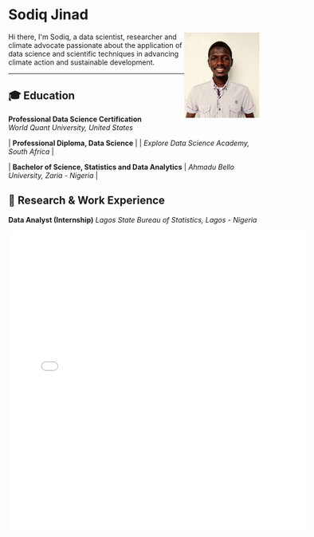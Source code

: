 # Sodiq Jinad

<img src="/img/headshot.jpg" alt="Sodiq Jinad" width="30%" align="right" />

Hi there, I'm Sodiq, a data scientist, researcher and climate advocate passionate about the application of data science and scientific techniques in advancing climate action and sustainable development.

---

## 🎓 Education

**Professional Data Science Certification**                   
_World Quant University, United States_  


| **Professional Diploma, Data Science**  |
| _Explore Data Science Academy, South Africa_  |

| **Bachelor of Science, Statistics and Data Analytics** |
_Ahmadu Bello University, Zaria - Nigeria_  |



## 💼 Research & Work Experience

**Data Analyst (Internship)**
_Lagos State Bureau of Statistics, Lagos - Nigeria_


<embed type="text/html" src="img/dac.html" width="600" height="600"> </embed>
